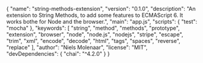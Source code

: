 {
  "name": "string-methods-extension",
  "version": "0.1.0",
  "description": "An extension to String Methods, to add some features to ECMAScript 6. It works bothe for Node and the browser.",
  "main": "app.js",
  "scripts": {
    "test": "mocha"
  },
  "keywords": [
    "string",
    "method",
    "methods",
    "prototype",
    "extension",
    "browser",
    "node",
    "node.js",
    "nodejs",
    "stripe",
    "escape",
    "trim",
    "xml",
    "encode",
    "decode",
    "html",
    "tags",
    "spaces",
    "reverse",
    "replace"
  ],
  "author": "Niels Molenaar",
  "license": "MIT",
  "devDependencies": {
    "chai": "^4.2.0"
  }
}